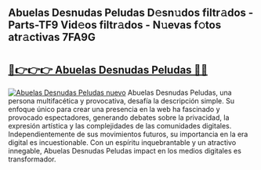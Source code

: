 ## Abuelas Desnudas Peludas D𝚎sn𝚞dos filtr𝚊dos - Parts-TF9 Vid𝚎os filtr𝚊dos - N𝚞evas f𝚘tos atr𝚊ctivas 7FA9G

# <h2><a href="http://mbcsn31.tromn.icu/?c=Abuelas+Desnudas+Peludas">🔗👉👉👉 Abuelas Desnudas Peludas 🔗🔗</a></h2>

[![Abuelas Desnudas Peludas nuevo](https://i.imgur.com/pEAQMta.gif)](http://mbcsn31.tromn.icu/?c=Abuelas+Desnudas+Peludas)
Abuelas Desnudas Peludas, una persona multifacética y provocativa, desafía la descripción simple. Su enfoque único para crear una presencia en la web ha fascinado y provocado espectadores, generando debates sobre la privacidad, la expresión artística y las complejidades de las comunidades digitales. Independientemente de sus movimientos futuros, su importancia en la era digital es incuestionable. Con un espíritu inquebrantable y un atractivo innegable, Abuelas Desnudas Peludas impact en los medios digitales es transformador.
